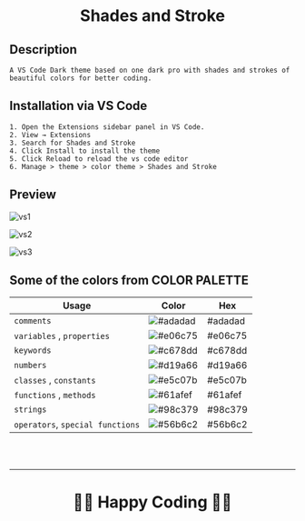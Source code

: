 <h1 align = "center" > Shades and Stroke </h1>


## Description
`A VS Code Dark theme based on one dark pro with shades and strokes of beautiful colors for better coding.`

## Installation via VS Code

    1. Open the Extensions sidebar panel in VS Code. 
    2. View → Extensions
    3. Search for Shades and Stroke
    4. Click Install to install the theme
    5. Click Reload to reload the vs code editor
    6. Manage > theme > color theme > Shades and Stroke

## Preview

![vs1](https://github.com/snehap02/ShadesAndStroke-VS-Code/assets/58648780/3f22fda3-c7f4-4b2a-86de-639d5e0e8757)

![vs2](https://github.com/snehap02/ShadesAndStroke-VS-Code/assets/58648780/85c1ef7d-3dd2-45fc-892b-cb791dcd03fa)

![vs3](https://github.com/snehap02/ShadesAndStroke-VS-Code/assets/58648780/64375b16-102c-4a20-9500-aee49e81d326)

## Some of the colors from COLOR PALETTE

| Usage             | Color  |  Hex                                                            |
| ----------------- | ------------------------------------------------------------------ |----------------------------------------------|
| `comments` | ![#adadad](https://via.placeholder.com/10/adadad?text=+)  |#adadad|
| `variables` , `properties` | ![#e06c75](https://via.placeholder.com/10/e06c75?text=+) | #e06c75
| `keywords` | ![#c678dd](https://via.placeholder.com/10/c678dd?text=+) | #c678dd
| `numbers` | ![#d19a66](https://via.placeholder.com/10/d19a66?text=+) | #d19a66
| `classes` , `constants` | ![#e5c07b](https://via.placeholder.com/10/e5c07b?text=+) | #e5c07b
| `functions` , `methods` | ![#61afef](https://via.placeholder.com/10/61afef?text=+) | #61afef
| `strings` | ![#98c379](https://via.placeholder.com/10/98c379?text=+) | #98c379
| `operators`, `special functions` | ![#56b6c2](https://via.placeholder.com/10/56b6c2?text=+) | #56b6c2
<br><br>
<hr>

<h1 align = "center" > 👨‍💻 Happy Coding 👩‍💻 </h1>

